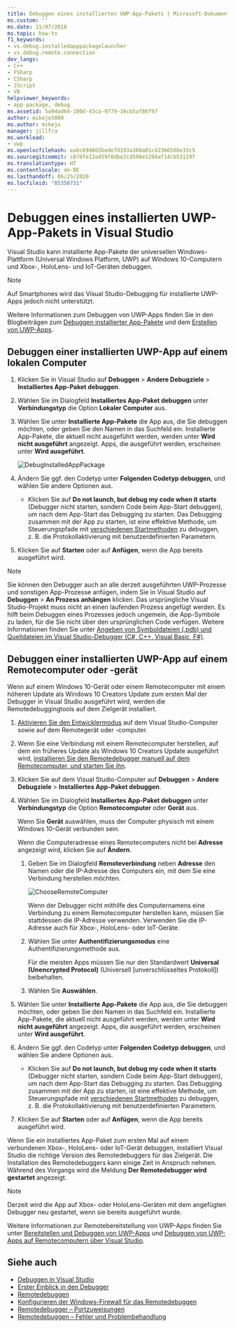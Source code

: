 ```yaml
---
title: Debuggen eines installierten UWP-App-Pakets | Microsoft-Dokumentation
ms.custom: ''
ms.date: 11/07/2018
ms.topic: how-to
f1_keywords:
- vs.debug.installedapppackagelauncher
- vs.debug.remote.connection
dev_langs:
- C++
- FSharp
- CSharp
- JScript
- VB
helpviewer_keywords:
- app package, debug
ms.assetid: 5a94ad64-100d-43ca-9779-16cb5af86f97
author: mikejo5000
ms.author: mikejo
manager: jillfra
ms.workload:
- uwp
ms.openlocfilehash: eabc694665bede7d193a360a01c42366568e33c5
ms.sourcegitcommit: c076fe12e459f0dbe2cd508e1294af14cb53119f
ms.translationtype: HT
ms.contentlocale: de-DE
ms.lasthandoff: 06/25/2020
ms.locfileid: "85350731"
---
```

# <a name="debug-an-installed-uwp-app-package-in-visual-studio"></a>Debuggen eines installierten UWP-App-Pakets in Visual Studio

Visual Studio kann installierte App-Pakete der universellen Windows-Plattform (Universal Windows Platform, UWP) auf Windows 10-Computern und Xbox-, HoloLens- und IoT-Geräten debuggen.

>[!NOTE]
>Auf Smartphones wird das Visual Studio-Debugging für installierte UWP-Apps jedoch nicht unterstützt.

Weitere Informationen zum Debuggen von UWP-Apps finden Sie in den Blogbeiträgen zum [Debuggen installierter App-Pakete](https://devblogs.microsoft.com/devops/updates-for-debugging-installed-app-packages-in-visual-studio-2015-update-2/) und dem [Erstellen von UWP-Apps](https://devblogs.microsoft.com/visualstudio/universal-windows-apps-targeting-windows-10-anniversary-sdk/).

## <a name="debug-an-installed-uwp-app-on-a-local-machine"></a>Debuggen einer installierten UWP-App auf einem lokalen Computer

1. Klicken Sie in Visual Studio auf **Debuggen** > **Andere Debugziele** > **Installiertes App-Paket debuggen**.

1. Wählen Sie im Dialogfeld **Installiertes App-Paket debuggen** unter **Verbindungstyp** die Option **Lokaler Computer** aus.

1. Wählen Sie unter **Installierte App-Pakete** die App aus, die Sie debuggen möchten, oder geben Sie den Namen in das Suchfeld ein. Installierte App-Pakete, die aktuell nicht ausgeführt werden, werden unter **Wird nicht ausgeführt** angezeigt. Apps, die ausgeführt werden, erscheinen unter **Wird ausgeführt**.

   ![DebugInstalledAppPackage](../debugger/media/debug-installed-app-pkg.png "DebugInstalledAppPackage")

1. Ändern Sie ggf. den Codetyp unter **Folgenden Codetyp debuggen**, und wählen Sie andere Optionen aus.
   - Klicken Sie auf **Do not launch, but debug my code when it starts** (Debugger nicht starten, sondern Code beim App-Start debuggen), um nach dem App-Start das Debugging zu starten. Das Debugging zusammen mit der App zu starten, ist eine effektive Methode, um Steuerungspfade mit [verschiedenen Startmethoden](/windows/uwp/xbox-apps/automate-launching-uwp-apps) zu debuggen, z. B. die Protokollaktivierung mit benutzerdefinierten Parametern.

1. Klicken Sie auf **Starten** oder auf **Anfügen**, wenn die App bereits ausgeführt wird.

> [!NOTE]
> Sie können den Debugger auch an alle derzeit ausgeführten UWP-Prozesse und sonstigen App-Prozesse anfügen, indem Sie in Visual Studio auf **Debuggen** > **An Prozess anhängen** klicken. Das ursprüngliche Visual Studio-Projekt muss nicht an einen laufenden Prozess angefügt werden. Es hilft beim Debuggen eines Prozesses jedoch ungemein, die App-Symbole zu laden, für die Sie nicht über den ursprünglichen Code verfügen. Weitere Informationen finden Sie unter [Angeben von Symboldateien (.pdb) und Quelldateien im Visual Studio-Debugger (C#, C++, Visual Basic, F#)](specify-symbol-dot-pdb-and-source-files-in-the-visual-studio-debugger.md).

## <a name="debug-an-installed-uwp-app-on-a-remote-computer-or-device"></a><a name="remote"></a> Debuggen einer installierten UWP-App auf einem Remotecomputer oder -gerät

Wenn auf einem Windows 10-Gerät oder einem Remotecomputer mit einem höheren Update als Windows 10 Creators Update zum ersten Mal der Debugger in Visual Studio ausgeführt wird, werden die Remotedebuggingtools auf dem Zielgerät installiert.

1. [Aktivieren Sie den Entwicklermodus](/windows/uwp/get-started/enable-your-device-for-development) auf dem Visual Studio-Computer sowie auf dem Remotegerät oder -computer.

1. Wenn Sie eine Verbindung mit einem Remotecomputer herstellen, auf dem ein früheres Update als Windows 10 Creators Update ausgeführt wird, [installieren Sie den Remotedebugger manuell auf dem Remotecomputer, und starten Sie ihn](../debugger/remote-debugging.md).

1. Klicken Sie auf dem Visual Studio-Computer auf **Debuggen** > **Andere Debugziele** > **Installiertes App-Paket debuggen**.

1. Wählen Sie im Dialogfeld **Installiertes App-Paket debuggen** unter **Verbindungstyp** die Option **Remotecomputer** oder **Gerät** aus.

   Wenn Sie **Gerät** auswählen, muss der Computer physisch mit einem Windows 10-Gerät verbunden sein.

   Wenn die Computeradresse eines Remotecomputers nicht bei **Adresse** angezeigt wird, klicken Sie auf **Ändern**.

   1. Geben Sie im Dialogfeld **Remoteverbindung** neben **Adresse** den Namen oder die IP-Adresse des Computers ein, mit dem Sie eine Verbindung herstellen möchten.

      ![ChooseRemoteComputer](../debugger/media/debug-remote-app-pkg.png "ChooseRemoteComputer")

      Wenn der Debugger nicht mithilfe des Computernamens eine Verbindung zu einem Remotecomputer herstellen kann, müssen Sie stattdessen die IP-Adresse verwenden. Verwenden Sie die IP-Adresse auch für Xbox-, HoloLens- oder IoT-Geräte.
   1. Wählen Sie unter **Authentifizierungsmodus** eine Authentifizierungsmethode aus.

      Für die meisten Apps müssen Sie nur den Standardwert **Universal (Unencrypted Protocol)** (Universell [unverschlüsseltes Protokoll]) beibehalten.
   1. Wählen Sie **Auswählen**.

1. Wählen Sie unter **Installierte App-Pakete** die App aus, die Sie debuggen möchten, oder geben Sie den Namen in das Suchfeld ein. Installierte App-Pakete, die aktuell nicht ausgeführt werden, werden unter **Wird nicht ausgeführt** angezeigt. Apps, die ausgeführt werden, erscheinen unter **Wird ausgeführt**.

1. Ändern Sie ggf. den Codetyp unter **Folgenden Codetyp debuggen**, und wählen Sie andere Optionen aus.
   - Klicken Sie auf **Do not launch, but debug my code when it starts** (Debugger nicht starten, sondern Code beim App-Start debuggen), um nach dem App-Start das Debugging zu starten. Das Debugging zusammen mit der App zu starten, ist eine effektive Methode, um Steuerungspfade mit [verschiedenen Startmethoden](/windows/uwp/xbox-apps/automate-launching-uwp-apps) zu debuggen, z. B. die Protokollaktivierung mit benutzerdefinierten Parametern.

1. Klicken Sie auf **Starten** oder auf **Anfügen**, wenn die App bereits ausgeführt wird.

Wenn Sie ein installiertes App-Paket zum ersten Mal auf einem verbundenen Xbox-, HoloLens- oder IoT-Gerät debuggen, installiert Visual Studio die richtige Version des Remotedebuggers für das Zielgerät. Die Installation des Remotedebuggers kann einige Zeit in Anspruch nehmen. Während des Vorgangs wird die Meldung **Der Remotedebugger wird gestartet** angezeigt.

>[!NOTE]
>Derzeit wird die App auf Xbox- oder HoloLens-Geräten mit dem angefügten Debugger neu gestartet, wenn sie bereits ausgeführt wurde.

Weitere Informationen zur Remotebereitstellung von UWP-Apps finden Sie unter [Bereitstellen und Debuggen von UWP-Apps](/windows/uwp/debug-test-perf/deploying-and-debugging-uwp-apps#advanced-remote-deployment-options) und [Debuggen von UWP-Apps auf Remotecomputern über Visual Studio](run-windows-store-apps-on-a-remote-machine.md).

## <a name="see-also"></a>Siehe auch

- [Debuggen in Visual Studio](../debugger/index.yml)
- [Erster Einblick in den Debugger](../debugger/debugger-feature-tour.md)
- [Remotedebuggen](../debugger/remote-debugging.md)
- [Konfigurieren der Windows-Firewall für das Remotedebuggen](../debugger/configure-the-windows-firewall-for-remote-debugging.md)
- [Remotedebugger – Portzuweisungen](../debugger/remote-debugger-port-assignments.md)
- [Remotedebuggen – Fehler und Problembehandlung](../debugger/remote-debugging-errors-and-troubleshooting.md)